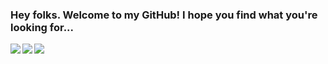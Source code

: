 ### Hey folks. Welcome to my GitHub! I hope you find what you're looking for...

<img align="left" src="https://github-readme-stats.vercel.app/api?username=MattyTheHacker&show_icons=true&theme=midnight-purple&include_all_commits=true"/>
<img align="left" src="https://github-readme-stats.vercel.app/api/wakatime?username=MattyTheHacker">
<img align="left" src="https://github-readme-stats.vercel.app/api/top-langs/?username=MattyTheHacker&theme=midnight-purple&layout=compact&langs_count=10"/>
